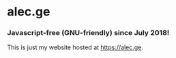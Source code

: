 # alec.ge

### Javascript-free (GNU-friendly) since July 2018!

This is just my website hosted at https://alec.ge.  

